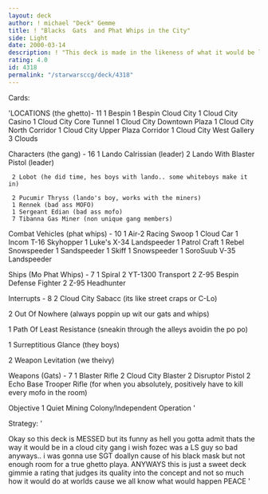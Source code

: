 ```yaml
---
layout: deck
author: ! michael "Deck" Gemme
title: ! "Blacks  Gats  and Phat Whips in the City"
side: Light
date: 2000-03-14
description: ! "This deck is made in the likeness of what it would be like in the SWCCG ghettomany cards will have their own descriptions as to why they will be in the deck"
rating: 4.0
id: 4318
permalink: "/starwarsccg/deck/4318"
---
```

Cards: 

'LOCATIONS (the ghetto)- 11
    1 Bespin
    1 Bespin Cloud City
    1 Cloud City Casino
    1 Cloud City Core Tunnel
    1 Cloud City Downtown Plaza
    1 Cloud City North Corridor
    1 Cloud City Upper Plaza Corridor
    1 Cloud City West Gallery
    3 Clouds

Characters (the gang) - 16
     1 Lando Calrissian (leader)
     2 Lando With Blaster Pistol (leader)

     2 Lobot (he did time, hes boys with lando.. some whiteboys make it in)

     2 Pucumir Thryss (lando's boy, works with the miners)
     1 Rennek (bad ass MOFO)
     1 Sergeant Edian (bad ass mofo)
     7 Tibanna Gas Miner (non unique gang members)

Combat Vehicles (phat whips) - 10
     1 Air-2 Racing Swoop
     1 Cloud Car
     1 Incom T-16 Skyhopper
     1 Luke's X-34 Landspeeder
     1 Patrol Craft
     1 Rebel Snowspeeder
     1 Sandspeeder
     1 Skiff
     1 Snowspeeder
     1 SoroSuub V-35 Landspeeder

Ships (Mo Phat Whips) - 7
     1 Spiral
     2 YT-1300 Transport
     2 Z-95 Bespin Defense Fighter
     2 Z-95 Headhunter

Interrupts - 8
  2 Cloud City Sabacc (its like street craps or C-Lo)

  2 Out Of Nowhere (always poppin up wit our gats and whips)

  1 Path Of Least Resistance (sneakin through the alleys avoidin the po po)

  1 Surreptitious Glance (they boys)

  2 Weapon Levitation (we theivy)

Weapons (Gats) - 7
     1 Blaster Rifle
     2 Cloud City Blaster
     2 Disruptor Pistol
     2 Echo Base Trooper Rifle (for when you absolutely, positively have to kill every mofo in the room)

Objective
     1 Quiet Mining Colony/Independent Operation
'

Strategy: '

Okay so this deck is MESSED
but its funny as hell you gotta admit
thats the way it would be in a cloud city gang
i wish fozec was a LS guy so bad
anyways.. i was gonna use SGT doallyn cause of his black mask but not enough room for a true ghetto playa.  ANYWAYS this is just a sweet deck
gimmie a rating that judges its quality into the concept and not so much how it would do at worlds cause we all know what would happen
PEACE '
